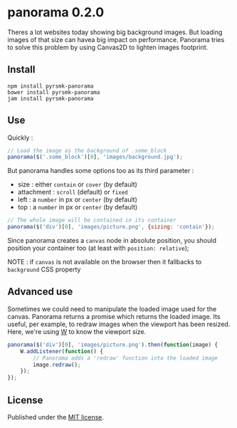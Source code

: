 panorama 0.2.0
==============

Theres a lot websites today showing big background images. But loading images of that size can havea big impact on performance. Panorama tries to solve this problem by using Canvas2D to lighten images footprint.

Install
-------

```
npm install pyrsmk-panorama
bower install pyrsmk-panorama
jam install pyrsmk-panorama
```

Use
---

Quickly :

```js
// Load the image as the background of .some_block
panorama($('.some_block')[0], 'images/background.jpg');
```

But panorama handles some options too as its third parameter :

- size : either `contain` or `cover` (by default)
- attachment : `scroll` (default) or `fixed`
- left : a `number` in px or `center` (by default)
- top : a `number` in px or `center` (by default)

```js
// The whole image will be contained in its container
panorama($('div')[0], 'images/picture.png', {sizing: 'contain'});
```

Since panorama creates a `canvas` node in absolute position, you should position your container too (at least with `position: relative`);

NOTE : if `canvas` is not available on the browser then it fallbacks to `background` CSS property

Advanced use
------------

Sometimes we could need to manipulate the loaded image used for the canvas. Panorama returns a promise which returns the loaded image. Its useful, per example, to redraw images when the viewport has been resized. Here, we're using [W](https://github.com/pyrsmk/W) to know the viewport size.

```js
panorama($('div')[0], 'images/picture.png').then(function(image) {
	W.addListener(function() {
		// Panorama adds a 'redraw' function into the loaded image
		image.redraw();
	});
});
```

License
-------

Published under the [MIT license](http://dreamysource.mit-license.org).
